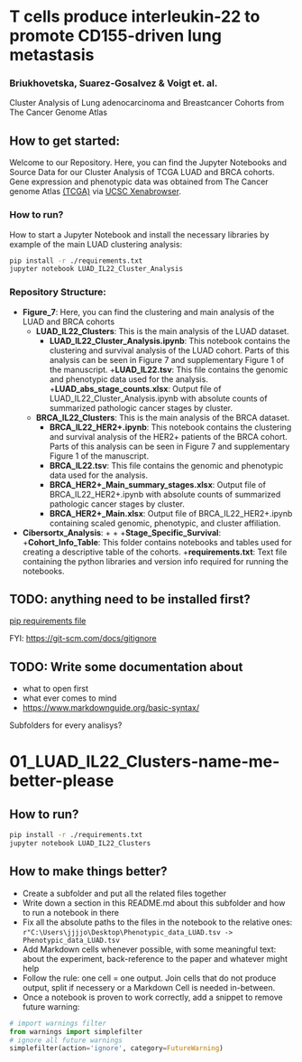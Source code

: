 # T cells produce interleukin-22 to promote CD155-driven lung metastasis 
### Briukhovetska, Suarez-Gosalvez & Voigt et. al.
Cluster Analysis of Lung adenocarcinoma and Breastcancer Cohorts from The Cancer Genome Atlas


## How to get started:
Welcome to our Repository. Here, you can find the Jupyter Notebooks and Source Data for our Cluster Analysis of TCGA LUAD and BRCA cohorts. Gene expression and phenotypic data was obtained from The Cancer genome Atlas [(TCGA)](https://www.cancer.gov/about-nci/organization/ccg/research/structural-genomics/tcga) via [UCSC Xenabrowser](https://xenabrowser.net/).

### How to run?

How to start a Jupyter Notebook and install the necessary libraries by example of the main LUAD clustering analysis:
```bash
pip install -r ./requirements.txt
jupyter notebook LUAD_IL22_Cluster_Analysis
```
### Repository Structure:

+ **Figure_7**: Here, you can find the clustering and main analysis of the LUAD and BRCA cohorts
    + **LUAD_IL22_Clusters**: This is the main analysis of the LUAD dataset.
        + **LUAD_IL22_Cluster_Analysis.ipynb**: This notebook contains the clustering and survival analysis of the LUAD cohort. Parts of this analysis can be seen in Figure 7 and supplementary Figure 1 of the manuscript.
        +**LUAD_IL22.tsv**: This file contains the genomic and phenotypic data used for the analysis.
        +**LUAD_abs_stage_counts.xlsx**: Output file of LUAD_IL22_Cluster_Analysis.ipynb with absolute counts of summarized pathologic cancer stages by cluster.
    + **BRCA_IL22_Clusters**: This is the main analysis of the BRCA dataset.
        + **BRCA_IL22_HER2+.ipynb**: This notebook contains the clustering and survival analysis of the HER2+ patients of the BRCA cohort. Parts of this analysis can be seen in Figure 7 and supplementary Figure 1 of the manuscript.
        + **BRCA_IL22.tsv**: This file contains the genomic and phenotypic data used for the analysis.
        + **BRCA_HER2+_Main_summary_stages.xlsx**: Output file of BRCA_IL22_HER2+.ipynb with absolute counts of summarized pathologic cancer stages by cluster.
        + **BRCA_HER2+_Main.xlsx**: Output file of BRCA_IL22_HER2+.ipynb containing scaled genomic, phenotypic, and cluster affiliation. 
+ **Cibersortx_Analysis**:
    + 
    + 
+**Stage_Specific_Survival**:
+**Cohort_Info_Table**: This folder contains notebooks and tables used for creating a descriptive table of the cohorts.
+**requirements.txt**: Text file containing the python libraries and version info required for running the notebooks.

 
     
    




## TODO: anything need to be installed first?

[pip requirements file](https://pip.pypa.io/en/stable/user_guide/)

FYI: https://git-scm.com/docs/gitignore

## TODO: Write some documentation about
 - what to open first
 - what ever comes to mind
 - https://www.markdownguide.org/basic-syntax/

Subfolders for every analisys?




# 01_LUAD_IL22_Clusters-name-me-better-please

## How to run?

```bash
pip install -r ./requirements.txt
jupyter notebook LUAD_IL22_Clusters
```


## How to make things better?
 - Create a subfolder and put all the related files together
 - Write down a section in this README.md about this subfolder and how to run a notebook in there
 - Fix all the absolute paths to the files in the notebook to the relative ones: `r"C:\Users\jjjjo\Desktop\Phenotypic_data_LUAD.tsv -> Phenotypic_data_LUAD.tsv`
 - Add Markdown cells whenever possible, with some meaningful text: about the experiment, back-reference to the paper and whatever might help
 - Follow the rule: one cell = one output. Join cells that do not produce output, split if necessery or a Markdown Cell is needed in-between.
 - Once a notebook is proven to work correctly, add a snippet to remove future warning:
 ```python
# import warnings filter
from warnings import simplefilter
# ignore all future warnings
simplefilter(action='ignore', category=FutureWarning)
 ```

